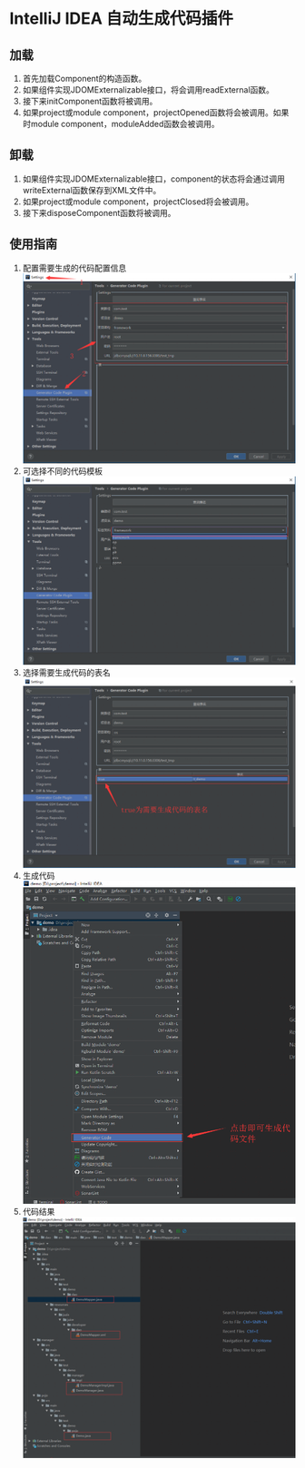 # IntelliJ IDEA 自动生成代码插件

## 加载
1. 首先加载Component的构造函数。
2. 如果组件实现JDOMExternalizable接口，将会调用readExternal函数。
3. 接下来initComponent函数将被调用。
4. 如果project或module component，projectOpened函数将会被调用。如果时module component，moduleAdded函数会被调用。

## 卸载
1. 如果组件实现JDOMExternalizable接口，component的状态将会通过调用writeExternal函数保存到XML文件中。
2. 如果project或module component，projectClosed将会被调用。
3. 接下来disposeComponent函数将被调用。

## 使用指南
1. 配置需要生成的代码配置信息
[![配置信息](./resources/imgs/1.png)](配置信息)
2. 可选择不同的代码模板
[![模板信息](./resources/imgs/2.png)](模板信息)
3. 选择需要生成代码的表名
[![表名信息](./resources/imgs/3.png)](表名信息)
4. 生成代码
[![生成代码](./resources/imgs/4.png)](生成代码)
5. 代码结果
[![代码结果](./resources/imgs/5.png)](代码结果)
